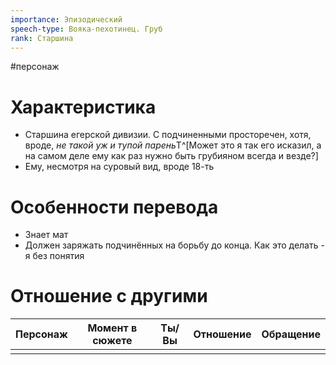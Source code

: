 ```yaml
---
importance: Эпизодический
speech-type: Вояка-пехотинец. Груб
rank: Старшина
---
```

#персонаж
# Характеристика

- Старшина егерской дивизии. С подчиненными просторечен, хотя, вроде, *не такой уж и тупой парень*T^[Может это я так его исказил, а на самом деле ему как раз нужно быть грубияном всегда и везде?]
- Ему, несмотря на суровый вид, вроде 18-ть

# Особенности перевода

- Знает мат
- Должен заряжать подчинённых на борьбу до конца. Как это делать - я без понятия


# Отношение с другими
| Персонаж | Момент в сюжете | Ты/Вы | Отношение | Обращение |
| :--: | :--: | :--: | :--: | :--: |
|  |  |  |  |  |
